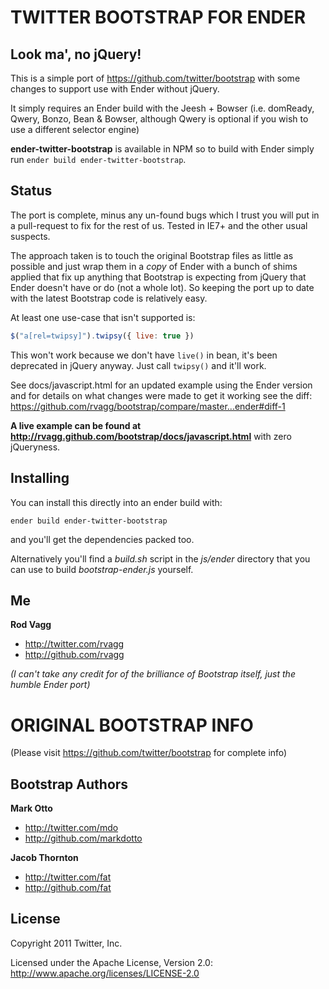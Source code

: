 TWITTER BOOTSTRAP FOR ENDER
===========================

Look ma', no jQuery!
--------------------

This is a simple port of https://github.com/twitter/bootstrap with some changes to support use with Ender without jQuery.

It simply requires an Ender build with the Jeesh + Bowser (i.e. domReady, Qwery, Bonzo, Bean & Bowser, although Qwery is optional if you wish to use a different selector engine)

**ender-twitter-bootstrap** is available in NPM so to build with Ender simply run `ender build ender-twitter-bootstrap`.

Status
------

The port is complete, minus any un-found bugs which I trust you will put in a pull-request to fix for the rest of us. Tested in IE7+ and the other usual suspects.

The approach taken is to touch the original Bootstrap files as little as possible and just wrap them in a *copy* of Ender with a bunch of shims applied that fix up anything that Bootstrap is expecting from jQuery that Ender doesn't have or do (not a whole lot). So keeping the port up to date with the latest Bootstrap code is relatively easy.

At least one use-case that isn't supported is:

```js
$("a[rel=twipsy]").twipsy({ live: true })
```

This won't work because we don't have `live()` in bean, it's been deprecated in jQuery anyway. Just call `twipsy()` and it'll work.

See docs/javascript.html for an updated example using the Ender version and for details on what changes were made
to get it working see the diff: https://github.com/rvagg/bootstrap/compare/master...ender#diff-1

**A live example can be found at http://rvagg.github.com/bootstrap/docs/javascript.html** with zero jQueryness.

Installing
----------

You can install this directly into an ender build with:

```
ender build ender-twitter-bootstrap
```

and you'll get the dependencies packed too.

Alternatively you'll find a *build.sh* script in the *js/ender* directory that you can use to build *bootstrap-ender.js* yourself.

Me
--

**Rod Vagg**

+ http://twitter.com/rvagg
+ http://github.com/rvagg

*(I can't take any credit for of the brilliance of Bootstrap itself, just the humble Ender port)*

ORIGINAL BOOTSTRAP INFO
=======================

(Please visit https://github.com/twitter/bootstrap for complete info)

Bootstrap Authors
-------

**Mark Otto**

+ http://twitter.com/mdo
+ http://github.com/markdotto

**Jacob Thornton**

+ http://twitter.com/fat
+ http://github.com/fat


License
---------------------

Copyright 2011 Twitter, Inc.

Licensed under the Apache License, Version 2.0: http://www.apache.org/licenses/LICENSE-2.0
